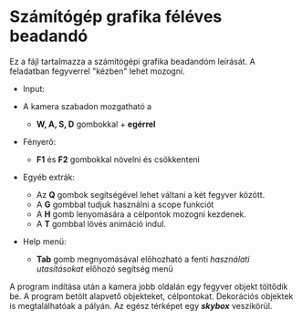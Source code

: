 # Számítógép grafika féléves beadandó

Ez a fájl tartalmazza a számítógépi grafika beadandóm leírását. A feladatban fegyverrel "kézben" lehet mozogni.

* Input:

* A kamera szabadon mozgatható a

  * **W, A, S, D** gombokkal + **egérrel**

* Fényerő:
  * **F1** és **F2** gombokkal növelni és csökkenteni

* Egyéb extrák:
  * Az **Q** gombok segítségével lehet váltani a két fegyver között.
  * A **G** gombbal tudjuk használni a scope funkciót
  * A **H** gomb lenyomására a célpontok mozogni kezdenek.
  * A **T** gombbal lövés animáció indul.

* Help menü:
  * **Tab** gomb megnyomásával előhozható a fenti *használati utasításokat* előhozó segítség menü

A program indítása után a kamera jobb oldalán egy fegyver objekt töltődik be. A program betölt alapvető objekteket, célpontokat. Dekorációs objektek
is megtalálhatóak a pályán. Az egész térképet egy ***skybox*** veszikörül.

